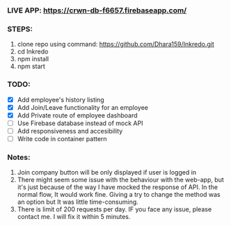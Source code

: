 ### LIVE APP: https://crwn-db-f6657.firebaseapp.com/

### STEPS:

1) clone repo using command: https://github.com/Dhara159/Inkredo.git
2) cd Inkredo
3) npm install
4) npm start

### TODO:

- [x] Add employee's history listing
- [x] Add Join/Leave functionality for an employee
- [x] Add Private route of employee dashboard
- [ ] Use Firebase database instead of mock API
- [ ] Add responsiveness and accesibility
- [ ] Write code in container pattern

### Notes:
1) Join company button will be only displayed if user is logged in
2) There might seem some issue with the behaviour with the web-app, but it's just because of the way I have mocked the response of API. In the normal flow, It would work fine. Giving a try to change the method was an option but It was little time-consuming.
3) There is limit of 200 requests per day. IF you face any issue, please contact me. I will fix it within 5 minutes.
